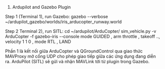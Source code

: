 1. Ardupilot and Gazebo Plugin 

Step 1 (Terminal 1), run Gazebo:
  gazebo --verbose ~/ardupilot_gazebo/worlds/iris_arducopter_runway.world
  
Step 2 Terminal 2), run SITL:
  cd ~/ardupilot/ArduCopter/
  sim_vehicle.py -v ArduCopter -f gazebo-iris --console
  mode GUIDED , arm throttle , takeoff .., velocity 1 1 0 , mode RTL , LAND

Phần 1 là kết nối giữa ArduCopter và QGroundControl qua giao thức MAVProxy mở cổng UDP cho phép giao tiếp giữa các ứng dụng đang diễn ra. ArduPilot (SITL) sẽ gửi và nhận MAVLink tới từ plugin trong Gazebo.
